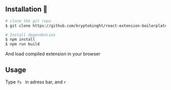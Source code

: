 ## Installation :checkered_flag:


```bash
# clone the git repo
$ git clone https://github.com/kryptokinght/react-extension-boilerplate.git

# Install dependencies
$ npm install
$ npm run build
```
And load compiled extension in your browser

## Usage

Type `fs ` in adress bar, and `r`
